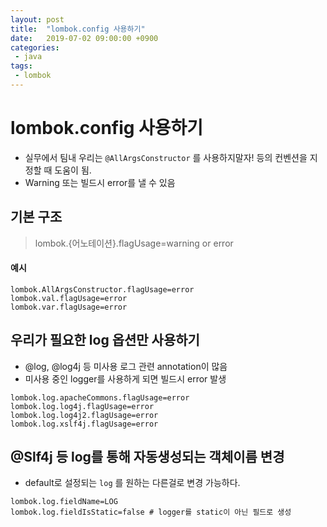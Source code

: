 ```yaml
---
layout: post
title:  "lombok.config 사용하기"
date:   2019-07-02 09:00:00 +0900
categories:
 - java
tags: 
 - lombok
---
```


# lombok.config 사용하기
- 실무에서 팀내 우리는 `@AllArgsConstructor` 를 사용하지말자! 등의 컨벤션을 지정할 때 도움이 됨.
- Warning 또는 빌드시 error를 낼 수 있음

## 기본 구조
> lombok.{어노테이션}.flagUsage=warning or error

#### 예시
```properties
lombok.AllArgsConstructor.flagUsage=error
lombok.val.flagUsage=error
lombok.var.flagUsage=error
```

## 우리가 필요한 log 옵션만 사용하기
- @log, @log4j 등 미사용 로그 관련 annotation이 많음
- 미사용 중인 logger를 사용하게 되면 빌드시 error 발생
```properties
lombok.log.apacheCommons.flagUsage=error
lombok.log.log4j.flagUsage=error
lombok.log.log4j2.flagUsage=error
lombok.log.xslf4j.flagUsage=error
```

## @Slf4j 등 log를 통해 자동생성되는 객체이름 변경
- default로 설정되는 `log` 를 원하는 다른걸로 변경 가능하다.
```properties
lombok.log.fieldName=LOG
lombok.log.fieldIsStatic=false # logger를 static이 아닌 필드로 생성
```

